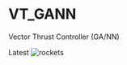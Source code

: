 # VT_GANN
Vector Thrust Controller (GA/NN)

Latest
![rockets](https://github.com/user-attachments/assets/c97cde40-3836-4992-a122-e4375b76b2f7)
